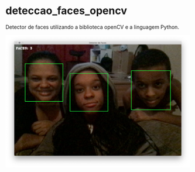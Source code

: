 # deteccao_faces_opencv

Detector de faces utilizando a biblioteca openCV e a linguagem Python.


![alt text](https://github.com/LissandraRodrigues/deteccao_faces_opencv/blob/master/Exemplo_1.png?raw=true)
